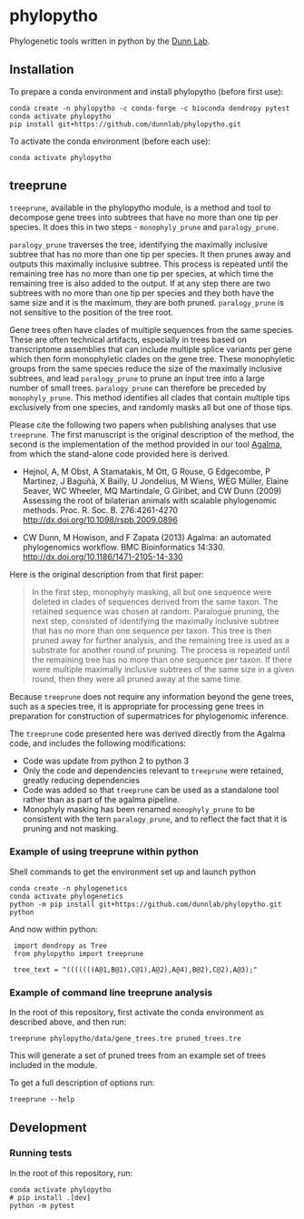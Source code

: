 # phylopytho

Phylogenetic tools written in python by the [Dunn Lab](http://dunnlab.org/).

## Installation

To prepare a conda environment and install phylopytho (before first use):

    conda create -n phylopytho -c conda-forge -c bioconda dendropy pytest
    conda activate phylopytho
    pip install git+https://github.com/dunnlab/phylopytho.git

To activate the conda environment (before each use):

    conda activate phylopytho

## treeprune

`treeprune`, available in the phylopytho module, is a method and tool to decompose gene trees into subtrees that have no more than one tip per species. It does this in two steps - `monophyly_prune` and `paralogy_prune`.

`paralogy_prune` traverses the tree, identifying the maximally inclusive subtree that has no more than one tip per species. It then prunes away and outputs this  maximally inclusive subtree. This process is repeated until the remaining tree has no more than one tip per species, at which time the remaining tree is also added to the output. If at any step there are two subtrees with no more than one tip per species and they both have the same size and it is the maximum, they are both pruned. `paralogy_prune` is not sensitive to the position of the tree root.

Gene trees often have clades of multiple sequences from the same species. These are often technical artifacts, especially in trees based on transcriptome assemblies that can include multiple splice variants per gene which then form monophyletic clades on the gene tree. These monophyletic groups from the same species reduce the size of the maximally inclusive subtrees, and lead `paralogy_prune` to prune an input tree into a large number of small trees. `paralogy_prune` can therefore be preceded by `monophyly_prune`. This method identifies all clades that contain multiple tips exclusively from one species, and randomly masks all but one of those tips.

Please cite the following two papers when publishing analyses that use `treeprune`. The first manuscript is the original description of the method, the second is the implementation of the method provided in our tool [Agalma](https://bitbucket.org/caseywdunn/agalma/src/master/), from which the stand-alone code provided here is derived.

- Hejnol, A, M Obst, A Stamatakis, M Ott, G Rouse, G Edgecombe, P Martinez, J Baguñà, X Bailly, U Jondelius, M Wiens, WEG Müller, Elaine Seaver, WC Wheeler, MQ Martindale, G Giribet, and CW Dunn (2009) Assessing the root of bilaterian animals with scalable phylogenomic methods. Proc. R. Soc. B. 276:4261-4270 http://dx.doi.org/10.1098/rspb.2009.0896

- CW Dunn, M Howison, and F Zapata (2013) Agalma: an automated phylogenomics workflow. BMC Bioinformatics 14:330. http://dx.doi.org/10.1186/1471-2105-14-330

Here is the original description from that first paper:

> In the first step, monophyly masking, all but one sequence were deleted in clades of sequences derived from the same taxon. The retained sequence was chosen at random. Paralogue pruning, the next step, consisted of identifying the maximally inclusive subtree that has no more than one sequence per taxon. This tree is then pruned away for further analysis, and the remaining tree is used as a substrate for another round of pruning. The process is repeated until the remaining tree has no more than one sequence per taxon. If there were multiple maximally inclusive subtrees of the same size in a given round, then they were all pruned away at the same time.

Because `treeprune` does not require any information beyond the gene trees, such as a species tree, it is appropriate for processing gene trees in preparation for construction of supermatrices for phylogenomic inference.

The `treeprune` code presented here was derived directly from the Agalma code, and includes the following modifications:
- Code was update from python 2 to python 3
- Only the code and dependencies relevant to `treeprune` were retained, greatly reducing dependencies
- Code was added so that `treeprune` can be used as a standalone tool rather than as part of the agalma pipeline.
- Monophyly masking has been renamed `monophyly_prune` to be consistent with the tern `paralogy_prune`, and to reflect the fact that it is pruning and not masking.


### Example of using treeprune within python

Shell commands to get the environment set up and launch python

    conda create -n phylogenetics
    conda activate phylogenetics
    python -m pip install git+https://github.com/dunnlab/phylopytho.git
    python

And now within python:

     import dendropy as Tree
     from phylopytho import treeprune

     tree_text = "(((((((A@1,B@1),C@1),A@2),A@4),B@2),C@2),A@3);"


### Example of command line treeprune analysis

In the root of this repository, first activate the conda environment as described above, and then run:

    treeprune phylopytho/data/gene_trees.tre pruned_trees.tre

This will generate a set of pruned trees from an example set of trees included in the module.

To get a full description of options run:

    treeprune --help

## Development

### Running tests

In the root of this repository, run:

    conda activate phylopytho
    # pip install .[dev]
    python -m pytest
